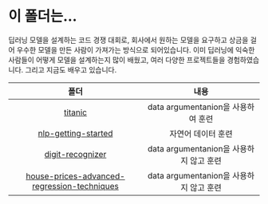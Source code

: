 # 이 폴더는...
딥러닝 모델을 설계하는 코드 경쟁 대회로, 회사에서 원하는 모델을 요구하고 상금을 걸어 우수한 모델을 만든 사람이 가져가는 방식으로 되어있습니다. 이미 딥러닝에 익숙한 사람들이 어떻게 모델을 설계하는지 많이 배웠고, 여러 다양한 프로젝트들을 경험하였습니다. 그리고 지금도 배우고 있습니다.

|폴더|내용|
|:---:|:---:|
|[titanic](https://github.com/sglee487/ComputerVisions/tree/master/kaggle/titanic)|data argumentanion을 사용하여 훈련|
|[nlp-getting-started](https://github.com/sglee487/ComputerVisions/tree/master/kaggle/nlp-getting-started)|자연어 데이터 훈련|
|[digit-recognizer](https://github.com/sglee487/ComputerVisions/tree/master/kaggle/digit-recognizer)|data argumentanion을 사용하지 않고 훈련|
|[house-prices-advanced-regression-techniques](https://github.com/sglee487/ComputerVisions/tree/master/kaggle/house-prices-advanced-regression-techniques)|data argumentanion을 사용하지 않고 훈련|

<br>

